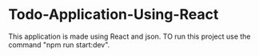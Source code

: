 # Todo-Application-Using-React
This application is made using React and json.
TO run this project use the command "npm run start:dev".

